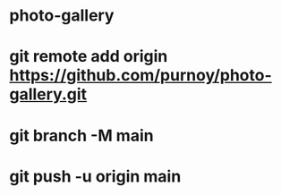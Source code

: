 # photo-gallery

# git remote add origin https://github.com/purnoy/photo-gallery.git
# git branch -M main
# git push -u origin main
